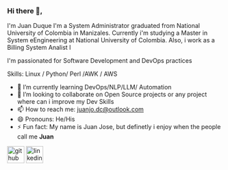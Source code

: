 ### Hi there 👋, 
I'm  Juan Duque 
I'm a System Administrator graduated from  National University of Colombia in Manizales. 
Currently i'm studying a Master in System eEngineering at National University of Colombia.
Also, i work as a Billing System Analist I 

I'm passionated for Software Development and DevOps practices

Skills: Linux / Python/ Perl /AWK / AWS

- 🌱 I’m currently learning DevOps/NLP/LLM/ Automation  
- 👯 I’m looking to collaborate on Open Source projects or any project where can i improve my Dev Skills  
- 📫 How to reach me: juanjo.dc@outlook.com 
- 😄 Pronouns: He/His 
- ⚡ Fun fact: My name is Juan Jose, but definetly i enjoy when the people call me **Juan** 


[<img src='https://cdn.jsdelivr.net/npm/simple-icons@3.0.1/icons/github.svg' alt='github' height='40'>](https://github.com/jjduquec)  [<img src='https://cdn.jsdelivr.net/npm/simple-icons@3.0.1/icons/linkedin.svg' alt='linkedin' height='40'>](https://www.linkedin.com/in/https://www.linkedin.com/in/juan-jose-duque-cardona-b67960157//)  

